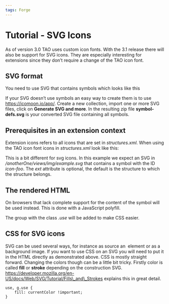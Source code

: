 ```yaml
---
tags: Forge
---
```


Tutorial - SVG Icons
====================

As of version 3.0 TAO uses custom icon fonts. With the 3.1 release there will also be support for SVG icons. They are especially interesting for extensions since they don’t require a change of the TAO icon font.

SVG format
----------

You need to use SVG that contains symbols which looks like this


        
            
                
            

If your SVG doesn’t use symbols an easy way to create them is to use https://icomoon.io/app/. Create a new collection, import one or more SVG files, click on **Generate SVG and more**. In the resulting zip file **symbol-defs.svg** is your converted SVG file containing all symbols.

Prerequisites in an extension context
-------------------------------------

Extension icons refers to all icons that are set in *structures.xml*. When using the TAO icon font icons in *structures.xml* look like this:

This is a bit different for svg icons. In this example we expect an SVG in */anotherOne/views/img/example.svg* that contains a symbol with the ID *icon-foo*. The *ext* attribute is optional, the default is the structure to which the structure belongs.

The rendered HTML
-----------------


        

On browsers that lack complete support for <code class="html"><use/></code> the content of the symbol will be used instead. This is done with a JavaScript polyfill.


        
            

The group with the class *.use* will be added to make CSS easier.

CSS for SVG icons
-----------------

SVG can be used several ways, for instance as source an <code><img /></code> element or as a background image. If you want to use CSS on an SVG you will need to put it in the HTML directly as demonstrated above. CSS is mostly straight forward. Changing the colors though can be a little bit tricky. Firstly color is called **fill** or **stroke** depending on the construction SVG. https://developer.mozilla.org/en-US/docs/Web/SVG/Tutorial/Fills\_and\_Strokes explains this in great detail.

    use, g.use {
        fill: currentColor !important;
    }
